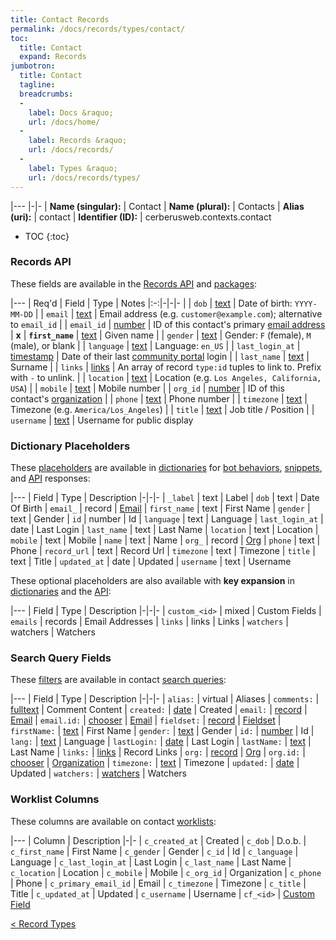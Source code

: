 ```yaml
---
title: Contact Records
permalink: /docs/records/types/contact/
toc:
  title: Contact
  expand: Records
jumbotron:
  title: Contact
  tagline: 
  breadcrumbs:
  -
    label: Docs &raquo;
    url: /docs/home/
  -
    label: Records &raquo;
    url: /docs/records/
  -
    label: Types &raquo;
    url: /docs/records/types/
---
```


|---
|-|-
| **Name (singular):** | Contact
| **Name (plural):** | Contacts
| **Alias (uri):** | contact
| **Identifier (ID):** | cerberusweb.contexts.contact

* TOC
{:toc}

### Records API

These fields are available in the [Records API](/docs/api/endpoints/records/) and [packages](/docs/packages/):

|---
| Req'd | Field | Type | Notes
|:-:|-|-|-
|   | `dob` | [text](/docs/records/fields/types/text/) | Date of birth: `YYYY-MM-DD` 
|   | `email` | [text](/docs/records/fields/types/text/) | Email address (e.g. `customer@example.com`); alternative to `email_id` 
|   | `email_id` | [number](/docs/records/fields/types/number/) | ID of this contact's primary [email address](/docs/records/types/address/) 
| **x** | **`first_name`** | [text](/docs/records/fields/types/text/) | Given name 
|   | `gender` | [text](/docs/records/fields/types/text/) | Gender: `F` (female), `M` (male), or blank 
|   | `language` | [text](/docs/records/fields/types/text/) | Language: `en_US` 
|   | `last_login_at` | [timestamp](/docs/records/fields/types/timestamp/) | Date of their last [community portal](/docs/portals/) login 
|   | `last_name` | [text](/docs/records/fields/types/text/) | Surname 
|   | `links` | [links](/docs/records/fields/types/links/) | An array of record `type:id` tuples to link to. Prefix with `-` to unlink. 
|   | `location` | [text](/docs/records/fields/types/text/) | Location (e.g. `Los Angeles, California, USA`) 
|   | `mobile` | [text](/docs/records/fields/types/text/) | Mobile number 
|   | `org_id` | [number](/docs/records/fields/types/number/) | ID of this contact's [organization](/docs/records/types/org/) 
|   | `phone` | [text](/docs/records/fields/types/text/) | Phone number 
|   | `timezone` | [text](/docs/records/fields/types/text/) | Timezone (e.g. `America/Los_Angeles`) 
|   | `title` | [text](/docs/records/fields/types/text/) | Job title / Position 
|   | `username` | [text](/docs/records/fields/types/text/) | Username for public display 

### Dictionary Placeholders

These [placeholders](/docs/bots/scripting/placeholders/) are available in [dictionaries](/docs/bots/behaviors/dictionaries/) for [bot behaviors](/docs/bots/behaviors/), [snippets](/docs/snippets/), and [API](/docs/api/) responses:

|---
| Field | Type | Description
|-|-|-
| `_label` | text | Label
| `dob` | text | Date Of Birth
| `email_` | record | [Email](/docs/records/types/address/)
| `first_name` | text | First Name
| `gender` | text | Gender
| `id` | number | Id
| `language` | text | Language
| `last_login_at` | date | Last Login
| `last_name` | text | Last Name
| `location` | text | Location
| `mobile` | text | Mobile
| `name` | text | Name
| `org_` | record | [Org](/docs/records/types/org/)
| `phone` | text | Phone
| `record_url` | text | Record Url
| `timezone` | text | Timezone
| `title` | text | Title
| `updated_at` | date | Updated
| `username` | text | Username

These optional placeholders are also available with **key expansion** in [dictionaries](/docs/bots/behaviors/dictionaries/#key-expansion) and the [API](/docs/api/responses/#expanding-keys-in-api-requests):

|---
| Field | Type | Description
|-|-|-
| `custom_<id>` | mixed | Custom Fields
| `emails` | records | Email Addresses
| `links` | links | Links
| `watchers` | watchers | Watchers
	
### Search Query Fields

These [filters](/docs/search/filters/) are available in contact [search queries](/docs/search/):

|---
| Field | Type | Description
|-|-|-
| `alias:` | virtual | Aliases
| `comments:` | [fulltext](/docs/search/filters/fulltext/) | Comment Content
| `created:` | [date](/docs/search/filters/dates/) | Created
| `email:` | [record](/docs/search/deep-search/) | [Email](/docs/records/types/address/)
| `email.id:` | [chooser](/docs/search/filters/choosers/) | [Email](/docs/records/types/address/)
| `fieldset:` | [record](/docs/search/deep-search/) | [Fieldset](/docs/records/types/custom_fieldset/)
| `firstName:` | [text](/docs/search/filters/text/) | First Name
| `gender:` | [text](/docs/search/filters/text/) | Gender
| `id:` | [number](/docs/search/filters/numbers/) | Id
| `lang:` | [text](/docs/search/filters/text/) | Language
| `lastLogin:` | [date](/docs/search/filters/dates/) | Last Login
| `lastName:` | [text](/docs/search/filters/text/) | Last Name
| `links:` | [links](/docs/search/filters/links/) | Record Links
| `org:` | [record](/docs/search/deep-search/) | [Org](/docs/records/types/org/)
| `org.id:` | [chooser](/docs/search/filters/choosers/) | [Organization](/docs/records/types/org/)
| `timezone:` | [text](/docs/search/filters/text/) | Timezone
| `updated:` | [date](/docs/search/filters/dates/) | Updated
| `watchers:` | [watchers](/docs/search/filters/watchers/) | Watchers
	
### Worklist Columns

These columns are available on contact [worklists](/docs/worklists/):

|---
| Column | Description
|-|-
| `c_created_at` | Created
| `c_dob` | D.o.b.
| `c_first_name` | First Name
| `c_gender` | Gender
| `c_id` | Id
| `c_language` | Language
| `c_last_login_at` | Last Login
| `c_last_name` | Last Name
| `c_location` | Location
| `c_mobile` | Mobile
| `c_org_id` | Organization
| `c_phone` | Phone
| `c_primary_email_id` | Email
| `c_timezone` | Timezone
| `c_title` | Title
| `c_updated_at` | Updated
| `c_username` | Username
| `cf_<id>` | [Custom Field](/docs/records/types/custom_field/)

<div class="section-nav">
	<div class="left">
		<a href="/docs/records/types/" class="prev">&lt; Record Types</a>
	</div>
	<div class="right align-right">
	</div>
</div>
<div class="clear"></div>